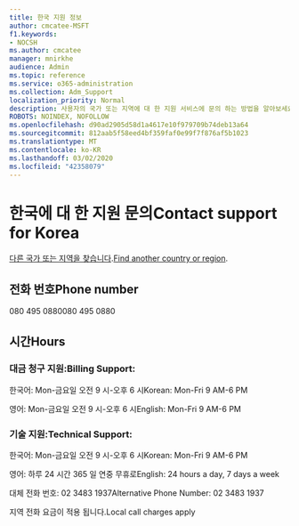 ```yaml
---
title: 한국 지원 정보
author: cmcatee-MSFT
f1.keywords:
- NOCSH
ms.author: cmcatee
manager: mnirkhe
audience: Admin
ms.topic: reference
ms.service: o365-administration
ms.collection: Adm_Support
localization_priority: Normal
description: 사용자의 국가 또는 지역에 대 한 지원 서비스에 문의 하는 방법을 알아보세요.
ROBOTS: NOINDEX, NOFOLLOW
ms.openlocfilehash: d90ad2905d58d1a4617e10f979709b74deb13a64
ms.sourcegitcommit: 812aab5f58eed4bf359faf0e99f7f876af5b1023
ms.translationtype: MT
ms.contentlocale: ko-KR
ms.lasthandoff: 03/02/2020
ms.locfileid: "42358079"
---
```

# <a name="contact-support-for-korea"></a><span data-ttu-id="7c954-103">한국에 대 한 지원 문의</span><span class="sxs-lookup"><span data-stu-id="7c954-103">Contact support for Korea</span></span>

<span data-ttu-id="7c954-104">[다른 국가 또는 지역을 찾습니다](../contact-support-for-business-products.md).</span><span class="sxs-lookup"><span data-stu-id="7c954-104">[Find another country or region](../contact-support-for-business-products.md).</span></span>

## <a name="phone-number"></a><span data-ttu-id="7c954-105">전화 번호</span><span class="sxs-lookup"><span data-stu-id="7c954-105">Phone number</span></span>
<span data-ttu-id="7c954-106">080 495 0880</span><span class="sxs-lookup"><span data-stu-id="7c954-106">080 495 0880</span></span>

## <a name="hours"></a><span data-ttu-id="7c954-107">시간</span><span class="sxs-lookup"><span data-stu-id="7c954-107">Hours</span></span>
### <a name="billing-support"></a><span data-ttu-id="7c954-108">대금 청구 지원:</span><span class="sxs-lookup"><span data-stu-id="7c954-108">Billing Support:</span></span>

<span data-ttu-id="7c954-109">한국어: Mon-금요일 오전 9 시-오후 6 시</span><span class="sxs-lookup"><span data-stu-id="7c954-109">Korean: Mon-Fri 9 AM-6 PM</span></span>

<span data-ttu-id="7c954-110">영어: Mon-금요일 오전 9 시-오후 6 시</span><span class="sxs-lookup"><span data-stu-id="7c954-110">English: Mon-Fri 9 AM-6 PM</span></span>

### <a name="technical-support"></a><span data-ttu-id="7c954-111">기술 지원:</span><span class="sxs-lookup"><span data-stu-id="7c954-111">Technical Support:</span></span>

<span data-ttu-id="7c954-112">한국어: Mon-금요일 오전 9 시-오후 6 시</span><span class="sxs-lookup"><span data-stu-id="7c954-112">Korean: Mon-Fri 9 AM-6 PM</span></span>

<span data-ttu-id="7c954-113">영어: 하루 24 시간 365 일 연중 무휴로</span><span class="sxs-lookup"><span data-stu-id="7c954-113">English: 24 hours a day, 7 days a week</span></span>

<span data-ttu-id="7c954-114">대체 전화 번호: 02 3483 1937</span><span class="sxs-lookup"><span data-stu-id="7c954-114">Alternative Phone Number: 02 3483 1937</span></span>

<span data-ttu-id="7c954-115">지역 전화 요금이 적용 됩니다.</span><span class="sxs-lookup"><span data-stu-id="7c954-115">Local call charges apply</span></span>
